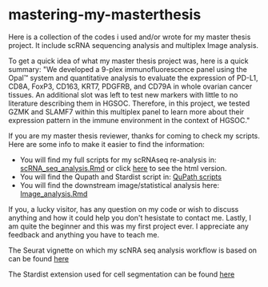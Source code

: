 # mastering-my-masterthesis
Here is a collection of the codes i used and/or wrote for my master thesis project. It include scRNA sequencing analysis and multiplex Image analysis.

To get a quick idea of what my master thesis project was, here is a quick summary: 
"We developed a 9-plex immunofluorescence panel using the Opal™ system and quantitative analysis to evaluate the expression of PD-L1, CD8A, FoxP3, CD163, KRT7, PDGFRB, and CD79A in whole ovarian cancer tissues. An additional slot was left to test new markers with little to no literature describing them in HGSOC. Therefore, in this project, we tested GZMK and SLAMF7 within this multiplex panel to learn more about their expression pattern in the immune environment in the context of HGSOC."

If you are my master thesis reviewer, thanks for coming to check my scripts. Here are some info to make it easier to find the information: 
- You will find my full scripts for my scRNAseq re-analysis in: [scRNA_seq_analysis.Rmd](https://github.com/philouail/Mastering-my-masterthesis/blob/main/scRNA_seq_analysis.Rmd) or click [here](https://rpubs.com/philiiiii/1043127) to see the html version. 
- You will find the Qupath and Stardist script in: [QuPath scripts](https://github.com/philouail/Mastering-my-masterthesis/tree/main/QuPath_work)
- You will find the downstream image/statistical analysis here: [Image_analysis.Rmd](https://github.com/philouail/Mastering-my-masterthesis/blob/main/Image_analysis.Rmd)

If you, a lucky visitor, has any question on my code or wish to discuss anything and how it could help you don't hesistate to contact me. 
Lastly, I am quite the beginner and this was my first project ever. I appreciate any feedback and anything you have to teach me. 

The Seurat vignette on which my scNRA seq analysis workflow is based on can be found [here](https://satijalab.org/seurat/articles/integration_rpca.html)


The Stardist extension used for cell segmentation can be found [here](https://github.com/qupath/qupath-extension-stardist) 

